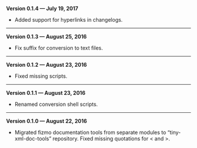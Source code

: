 


   **Version 0.1.4 — July 19, 2017**

 - Added support for hyperlinks in changelogs.

---


   **Version 0.1.3 — August 25, 2016**

 - Fix suffix for conversion to text files.

---


   **Version 0.1.2 — August 23, 2016**

 - Fixed missing scripts.

---


   **Version 0.1.1 — August 23, 2016**

 - Renamed conversion shell scripts.

---


   **Version 0.1.0 — August 22, 2016**

 - Migrated fizmo documentation tools from separate modules to “tiny-xml-doc-tools” repository. Fixed missing quotations for < and >.


